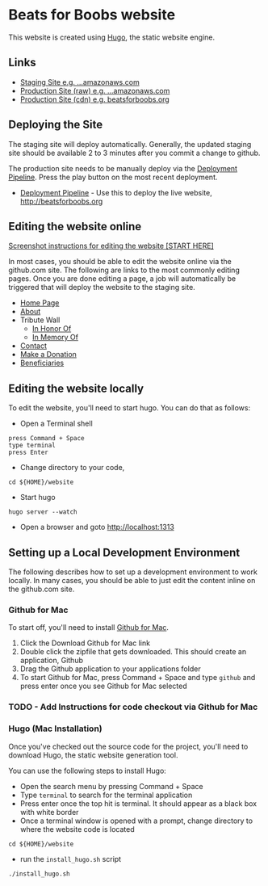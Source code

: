 Beats for Boobs website
=======================

This website is created using [Hugo](http://gohugo.io), the static website engine.

## Links

* [Staging Site e.g. ...amazonaws.com](http://beatsforboobs-staging.s3-website-us-east-1.amazonaws.com/)
* [Production Site (raw) e.g. ...amazonaws.com](http://beatsforboobs-production.s3-website-us-east-1.amazonaws.com)
* [Production Site (cdn) e.g. beatsforboobs.org](http://beatsforboobs.org)

## Deploying the Site

The staging site will deploy automatically.  Generally, the updated staging site should be available 2 to 3 minutes after you commit a change to github.  

The production site needs to be manually deploy via the [Deployment Pipeline](https://snap-ci.com/beatsforboobs/website/branch/master).  Press the play button on the most recent deployment.

* [Deployment Pipeline](https://snap-ci.com/beatsforboobs/website/branch/master) - Use this to deploy the live website, http://beatsforboobs.org

## Editing the website online

[Screenshot instructions for editing the website [START HERE]](https://github.com/beatsforboobs/website/blob/master/docs/UpdatingContent.md)

In most cases, you should be able to edit the website online via the github.com site.  The following are links to the most commonly editing pages.  Once you are done editing a page, a job will automatically be triggered that will deploy the website to the staging site.

* [Home Page](https://github.com/beatsforboobs/website/blob/master/layouts/index.html)
* [About](https://github.com/beatsforboobs/website/blob/master/content/content/about-us.md)
* Tribute Wall
	* [In Honor Of](https://github.com/beatsforboobs/website/blob/master/data/in-honor-of.txt)
	* [In Memory Of](https://github.com/beatsforboobs/website/blob/master/data/in-memory-of.txt)
* [Contact](https://github.com/beatsforboobs/website/blob/master/content/contact.md)
* [Make a Donation](https://github.com/beatsforboobs/website/blob/master/content/content/make-donation.md)
* [Beneficiaries](https://github.com/beatsforboobs/website/blob/master/content/content/2015-san-francisco-beneficiaries.md)

## Editing the website locally

To edit the website, you'll need to start hugo.  You can do that as follows:

* Open a Terminal shell

```
press Command + Space
type terminal
press Enter
```

* Change directory to your code, 

```
cd ${HOME}/website
```
	
* Start hugo

```
hugo server --watch
```

* Open a browser and goto [http://localhost:1313](http://localhost:1313)

## Setting up a Local Development Environment

The following describes how to set up a development environment to work locally.  In many cases, you should be able to just edit the content inline on the github.com site.

### Github for Mac

To start off, you'll need to install [Github for Mac](https://mac.github.com/).  

1. Click the Download Github for Mac link
2. Double click the zipfile that gets downloaded.  This should create an application, Github
3. Drag the Github application to your applications folder
4. To start Github for Mac, press Command + Space and type ```github``` and press enter once
   you see Github for Mac selected

### TODO - Add Instructions for code checkout via Github for Mac

### Hugo (Mac Installation)

Once you've checked out the source code for the project, you'll need to download Hugo, 
the static website generation tool.

You can use the following steps to install Hugo:

* Open the search menu by pressing Command + Space
* Type ```terminal``` to search for the terminal application
* Press enter once the top hit is terminal.  It should appear as a black box with white border
* Once a terminal window is opened with a prompt, change directory to where the website code
   is located

```
cd ${HOME}/website
```

* run the ```install_hugo.sh``` script

```
./install_hugo.sh
```


